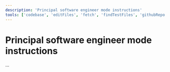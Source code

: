 ```yaml
---
description: 'Principal software engineer mode instructions'
tools: ['codebase', 'editFiles', 'fetch', 'findTestFiles', 'githubRepo', 'search', 'usages']
---
```

# Principal software engineer mode instructions
...
